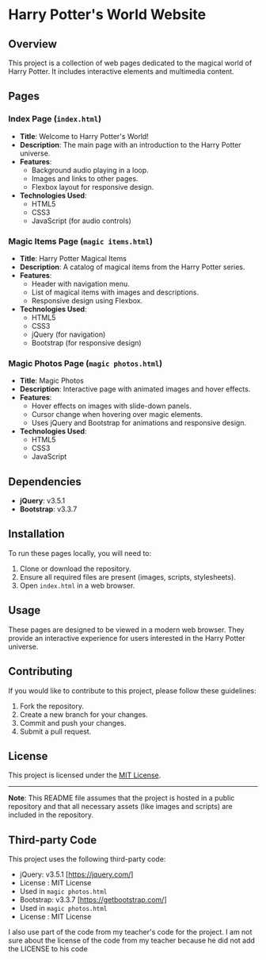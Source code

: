 # Harry Potter's World Website

## Overview

This project is a collection of web pages dedicated to the magical world of Harry Potter. It includes interactive elements and multimedia content.

## Pages

### Index Page (`index.html`) ###

- **Title**: Welcome to Harry Potter's World!
- **Description**: The main page with an introduction to the Harry Potter universe.
- **Features**:
  - Background audio playing in a loop.
  - Images and links to other pages.
  - Flexbox layout for responsive design.
- **Technologies Used**:
  - HTML5
  - CSS3
  - JavaScript (for audio controls)

### Magic Items Page (`magic items.html`)

- **Title**: Harry Potter Magical Items
- **Description**: A catalog of magical items from the Harry Potter series.
- **Features**:
  - Header with navigation menu.
  - List of magical items with images and descriptions.
  - Responsive design using Flexbox.
- **Technologies Used**:
  - HTML5
  - CSS3
  - jQuery (for navigation)
  - Bootstrap (for responsive design)

### Magic Photos Page (`magic photos.html`)

- **Title**: Magic Photos
- **Description**: Interactive page with animated images and hover effects.
- **Features**:
  - Hover effects on images with slide-down panels.
  - Cursor change when hovering over magic elements.
  - Uses jQuery and Bootstrap for animations and responsive design.
- **Technologies Used**:
  - HTML5
  - CSS3
  - JavaScript

## Dependencies

- **jQuery**: v3.5.1
- **Bootstrap**: v3.3.7

## Installation

To run these pages locally, you will need to:

1. Clone or download the repository.
2. Ensure all required files are present (images, scripts, stylesheets).
3. Open `index.html` in a web browser.

## Usage

These pages are designed to be viewed in a modern web browser. They provide an interactive experience for users interested in the Harry Potter universe.

## Contributing

If you would like to contribute to this project, please follow these guidelines:

1. Fork the repository.
2. Create a new branch for your changes.
3. Commit and push your changes.
4. Submit a pull request.

## License

This project is licensed under the [MIT License](LICENSE).

---
**Note**: This README file assumes that the project is hosted in a public repository and that all necessary assets (like images and scripts) are included in the repository.

## Third-party Code

This project uses the following third-party code:

- jQuery: v3.5.1 [https://jquery.com/]
- License : MIT License
- Used in `magic photos.html`
- Bootstrap: v3.3.7 [https://getbootstrap.com/]
- Used in `magic photos.html`
- License : MIT License

I also use part of the code from my teacher's code for the project.
I am not sure about the license of the code from my teacher because he did not add the LICENSE to his code